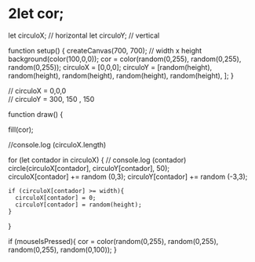 # 2let cor;
let circuloX; // horizontal
let circuloY; // vertical

function setup() {
  createCanvas(700, 700); // width x height
  background(color(100,0,0));
  cor = color(random(0,255), random(0,255), random(0,255));
  circuloX = [0,0,0];
  circuloY = [random(height), random(height), random(height), random(height), random(height), ];
}

// circuloX = 0,0,0  
// circuloY = 300, 150 , 150




function draw() {
  
  fill(cor);
  
  //console.log (circuloX.length)
  
  for (let contador in circuloX) {
    // console.log (contador)
  circle(circuloX[contador], circuloY[contador], 50);  
  circuloX[contador] += random (0,3);
  circuloY[contador] += random (-3,3);
    
    if (circuloX[contador] >= width){
      circuloX[contador] = 0;
      circuloY[contador] = random(height);
    }
   
  }
 
  
  
  
  
  if (mouseIsPressed){
    cor = color(random(0,255), random(0,255), random(0,255), random(0,100));
  }
